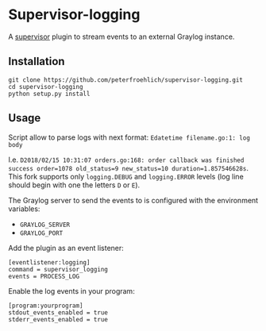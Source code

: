 Supervisor-logging
==================

A [supervisor] plugin to stream events to an external Graylog instance.

Installation
------------

```
git clone https://github.com/peterfroehlich/supervisor-logging.git
cd supervisor-logging
python setup.py install
```

Usage
-----

Script allow to parse logs with next format:
`Edatetime filename.go:1: log body`

I.e. `D2018/02/15 10:31:07 orders.go:168: order callback was finished success order=1078 old_status=9 new_status=10 duration=1.857546628s`. This fork supports only `logging.DEBUG` and `logging.ERROR` levels (log line should begin with one the letters `D` or `E`).

The Graylog server to send the events to is configured with the environment
variables:

* `GRAYLOG_SERVER`
* `GRAYLOG_PORT`

Add the plugin as an event listener:

```
[eventlistener:logging]
command = supervisor_logging
events = PROCESS_LOG
```

Enable the log events in your program:

```
[program:yourprogram]
stdout_events_enabled = true
stderr_events_enabled = true
```

[supervisor]: http://supervisord.org/
